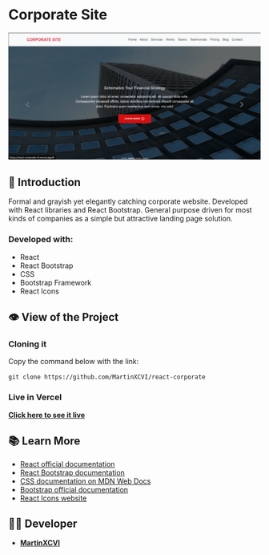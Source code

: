 # Corporate Site

![Corporate site cover screenshot](/public/images/corporate-site-cover.png 'Corporate site in desktop version')

## 📄 Introduction

Formal and grayish yet elegantly catching corporate website. Developed with React libraries and React Bootstrap. General purpose driven for most kinds of companies as a simple but attractive landing page solution.

### Developed with:

- React
- React Bootstrap
- CSS
- Bootstrap Framework
- React Icons

## 👁️ View of the Project

### Cloning it

Copy the command below with the link:

```
git clone https://github.com/MartinXCVI/react-corporate
```

### Live in Vercel

[**Click here to see it live**](https://react-corporate-rd.vercel.app/)

## 📚 Learn More

- [React official documentation](https://es.react.dev/)
- [React Bootstrap documentation](https://react-bootstrap.netlify.app/)
- [CSS documentation on MDN Web Docs](https://developer.mozilla.org/en-US/docs/Web/CSS)
- [Bootstrap official documentation](https://getbootstrap.com/)
- [React Icons website](https://react-icons.github.io/react-icons/)

## 🧑‍💻 Developer

- [**MartinXCVI**](https://github.com/MartinXCVI)